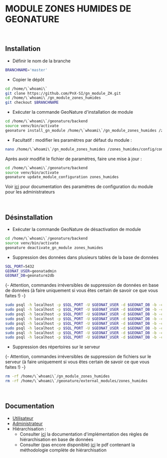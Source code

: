# **MODULE ZONES HUMIDES DE GEONATURE**

&nbsp;

## **Installation**

- Définir le nom de la branche

```bash
BRANCHNAME='master'
```

- Copier le dépôt

```bash
cd /home/\`whoami\`
git clone https://github.com/PnX-SI/gn_module_ZH.git
cd /home/\`whoami\`/gn_module_zones_humides
git checkout $BRANCHNAME
```

- Exécuter la commande GeoNature d'installation de module

```bash
cd /home/\`whoami\`/geonature/backend
source venv/bin/activate
geonature install_gn_module /home/\`whoami\`/gn_module_zones_humides /zones_humides
```

- Facultatif : modifier les paramètres par défaut du module :

```bash
nano /home/\`whoami\`/gn_module_zones_humides /zones_humides/config/conf_schema_toml.py
```

Après avoir modifié le fichier de paramètres, faire une mise à jour :

```bash
cd /home/\`whoami\`/geonature/backend
source venv/bin/activate
geonature update_module_configuration zones_humides
```

Voir [ici](/doc/admin.md) pour documentation des paramètres de configuration du module pour les administrateurs

&nbsp;

## **Désinstallation**

- Exécuter la commande GeoNature de désactivation de module

```bash
cd /home/\`whoami\`/geonature/backend
source venv/bin/activate
geonature deactivate_gn_module zones_humides
```

- Suppression des données dans plusieurs tables de la base de données

```bash
SQL_PORT=5432
GEONAT_USER=geonatadmin
GEONAT_DB=geonature2db
```

{- Attention, commandes irréversibles de suppression de données en base de données (à faire uniquement si vous êtes certain de savoir ce que vous faites !) -}

```bash
sudo psql -h localhost -p $SQL_PORT -U $GEONAT_USER -d $GEONAT_DB -b -c "DELETE FROM gn_commons.t_modules WHERE module_code='ZONES_HUMIDES';"
sudo psql -h localhost -p $SQL_PORT -U $GEONAT_USER -d $GEONAT_DB -b -c "DROP SCHEMA IF EXISTS pr_zh CASCADE;"
sudo psql -h localhost -p $SQL_PORT -U $GEONAT_USER -d $GEONAT_DB -b -c "DELETE FROM gn_commons.t_medias where id_table_location = (SELECT id_table_location FROM gn_commons.bib_tables_location WHERE table_desc = 'Liste des zones humides');"
sudo psql -h localhost -p $SQL_PORT -U $GEONAT_USER -d $GEONAT_DB -b -c "DELETE FROM gn_commons.bib_tables_location WHERE table_desc = 'Liste des zones humides';"
sudo psql -h localhost -p $SQL_PORT -U $GEONAT_USER -d $GEONAT_DB -b -c "DROP TABLE ref_geo.insee_regions;"
sudo psql -h localhost -p $SQL_PORT -U $GEONAT_USER -d $GEONAT_DB -b -c "DELETE FROM ref_nomenclatures.defaults_nomenclatures_value WHERE mnemonique_type IN ('CRIT_DEF_ESP_FCT', 'EVAL_GLOB_MENACES', 'PERMANENCE_ENTREE', 'PERMANENCE_SORTIE', 'SUBMERSION_FREQ', 'SUBMERSION_ETENDUE', 'FONCTIONNALITE_HYDRO', 'FONCTIONNALITE_BIO', 'FONCTIONS_QUALIF', 'FONCTIONS_CONNAISSANCE', 'ETAT_CONSERVATION', 'STATUT_PROPRIETE', 'STATUT_PROTECTION');"
sudo psql -h localhost -p $SQL_PORT -U $GEONAT_USER -d $GEONAT_DB -b -c "DELETE FROM ref_nomenclatures.t_nomenclatures WHERE source IN ('ZONES_HUMIDES', 'BASSINS_VERSANTS');"
sudo psql -h localhost -p $SQL_PORT -U $GEONAT_USER -d $GEONAT_DB -b -c "DELETE FROM ref_nomenclatures.bib_nomenclatures_types WHERE source IN ('ZONES_HUMIDES', 'BASSINS_VERSANTS');"
```

- Suppression des répertoires sur le serveur

{- Attention, commandes irréversibles de suppression de fichiers sur le serveur (à faire uniquement si vous êtes certain de savoir ce que vous faites !) -}

```bash
rm -rf /home/\`whoami\`/gn_module_zones_humides
rm -rf /home/\`whoami\`/geonature/external_modules/zones_humides
```
&nbsp;

## **Documentation**

- [Utilisateur](/doc/user.md)
- [Administrateur](/doc/admin.md)
- Hiérarchisation : 
  - Consulter [ici](/doc/hierarchy.md) la documentation d'implémentation des règles de hiérarchisation en base de données
  - Consulter (pas encore disponible) [ici](https://geonature.fr/documents/) le pdf contenant la méthodologie complète de hiérarchisation
